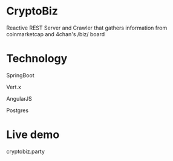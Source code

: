 # CryptoBiz
Reactive REST Server and Crawler that gathers information from coinmarketcap and 4chan's /biz/ board

# Technology
SpringBoot

Vert.x

AngularJS

Postgres

# Live demo
cryptobiz.party
